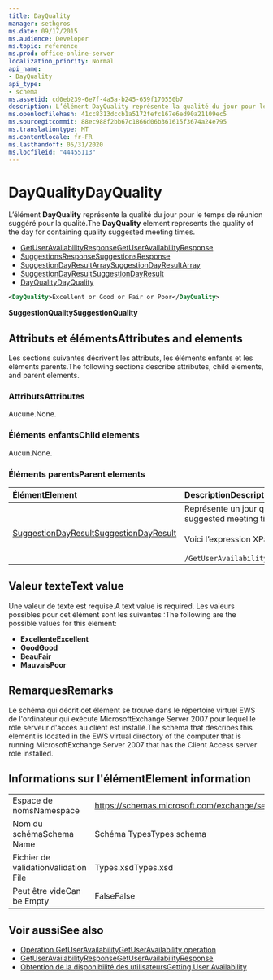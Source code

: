 ```yaml
---
title: DayQuality
manager: sethgros
ms.date: 09/17/2015
ms.audience: Developer
ms.topic: reference
ms.prod: office-online-server
localization_priority: Normal
api_name:
- DayQuality
api_type:
- schema
ms.assetid: cd0eb239-6e7f-4a5a-b245-659f170550b7
description: L’élément DayQuality représente la qualité du jour pour le temps de réunion suggéré pour la qualité.
ms.openlocfilehash: 41cc8313dccb1a5172fefc167e6ed90a21109ec5
ms.sourcegitcommit: 88ec988f2bb67c1866d06b361615f3674a24e795
ms.translationtype: MT
ms.contentlocale: fr-FR
ms.lasthandoff: 05/31/2020
ms.locfileid: "44455113"
---
```

# <a name="dayquality"></a><span data-ttu-id="991a9-103">DayQuality</span><span class="sxs-lookup"><span data-stu-id="991a9-103">DayQuality</span></span>

<span data-ttu-id="991a9-104">L’élément **DayQuality** représente la qualité du jour pour le temps de réunion suggéré pour la qualité.</span><span class="sxs-lookup"><span data-stu-id="991a9-104">The **DayQuality** element represents the quality of the day for containing quality suggested meeting times.</span></span> 
  
- [<span data-ttu-id="991a9-105">GetUserAvailabilityResponse</span><span class="sxs-lookup"><span data-stu-id="991a9-105">GetUserAvailabilityResponse</span></span>](getuseravailabilityresponse.md)  
- [<span data-ttu-id="991a9-106">SuggestionsResponse</span><span class="sxs-lookup"><span data-stu-id="991a9-106">SuggestionsResponse</span></span>](suggestionsresponse.md) 
- [<span data-ttu-id="991a9-107">SuggestionDayResultArray</span><span class="sxs-lookup"><span data-stu-id="991a9-107">SuggestionDayResultArray</span></span>](suggestiondayresultarray.md)  
- [<span data-ttu-id="991a9-108">SuggestionDayResult</span><span class="sxs-lookup"><span data-stu-id="991a9-108">SuggestionDayResult</span></span>](suggestiondayresult.md) 
- [<span data-ttu-id="991a9-109">DayQuality</span><span class="sxs-lookup"><span data-stu-id="991a9-109">DayQuality</span></span>](dayquality.md)
  
```xml
<DayQuality>Excellent or Good or Fair or Poor</DayQuality>
```

<span data-ttu-id="991a9-110">**SuggestionQuality**</span><span class="sxs-lookup"><span data-stu-id="991a9-110">**SuggestionQuality**</span></span>

## <a name="attributes-and-elements"></a><span data-ttu-id="991a9-111">Attributs et éléments</span><span class="sxs-lookup"><span data-stu-id="991a9-111">Attributes and elements</span></span>

<span data-ttu-id="991a9-112">Les sections suivantes décrivent les attributs, les éléments enfants et les éléments parents.</span><span class="sxs-lookup"><span data-stu-id="991a9-112">The following sections describe attributes, child elements, and parent elements.</span></span>
  
### <a name="attributes"></a><span data-ttu-id="991a9-113">Attributs</span><span class="sxs-lookup"><span data-stu-id="991a9-113">Attributes</span></span>

<span data-ttu-id="991a9-114">Aucune.</span><span class="sxs-lookup"><span data-stu-id="991a9-114">None.</span></span>
  
### <a name="child-elements"></a><span data-ttu-id="991a9-115">Éléments enfants</span><span class="sxs-lookup"><span data-stu-id="991a9-115">Child elements</span></span>

<span data-ttu-id="991a9-116">Aucun.</span><span class="sxs-lookup"><span data-stu-id="991a9-116">None.</span></span>
  
### <a name="parent-elements"></a><span data-ttu-id="991a9-117">Éléments parents</span><span class="sxs-lookup"><span data-stu-id="991a9-117">Parent elements</span></span>

|<span data-ttu-id="991a9-118">**Élément**</span><span class="sxs-lookup"><span data-stu-id="991a9-118">**Element**</span></span>|<span data-ttu-id="991a9-119">**Description**</span><span class="sxs-lookup"><span data-stu-id="991a9-119">**Description**</span></span>|
|:-----|:-----|
|[<span data-ttu-id="991a9-120">SuggestionDayResult</span><span class="sxs-lookup"><span data-stu-id="991a9-120">SuggestionDayResult</span></span>](suggestiondayresult.md) <br/> |<span data-ttu-id="991a9-121">Représente un jour qui contient des heures de réunion suggérées.</span><span class="sxs-lookup"><span data-stu-id="991a9-121">Represents a single day that contains suggested meeting times.</span></span>  <br/><br/><span data-ttu-id="991a9-122">Voici l’expression XPath 2,0 pour cet élément :</span><span class="sxs-lookup"><span data-stu-id="991a9-122">The following is the XPath 2.0 expression to this element:</span></span><br/><br/>`/GetUserAvailabilityResponse/SuggestionsResponse/SuggestionDayResultArray/SuggestionDayResult[i]` <br/> |
   
## <a name="text-value"></a><span data-ttu-id="991a9-123">Valeur texte</span><span class="sxs-lookup"><span data-stu-id="991a9-123">Text value</span></span>

<span data-ttu-id="991a9-124">Une valeur de texte est requise.</span><span class="sxs-lookup"><span data-stu-id="991a9-124">A text value is required.</span></span> <span data-ttu-id="991a9-125">Les valeurs possibles pour cet élément sont les suivantes :</span><span class="sxs-lookup"><span data-stu-id="991a9-125">The following are the possible values for this element:</span></span>
  
- <span data-ttu-id="991a9-126">**Excellente**</span><span class="sxs-lookup"><span data-stu-id="991a9-126">**Excellent**</span></span>   
- <span data-ttu-id="991a9-127">**Good**</span><span class="sxs-lookup"><span data-stu-id="991a9-127">**Good**</span></span>    
- <span data-ttu-id="991a9-128">**Beau**</span><span class="sxs-lookup"><span data-stu-id="991a9-128">**Fair**</span></span>    
- <span data-ttu-id="991a9-129">**Mauvais**</span><span class="sxs-lookup"><span data-stu-id="991a9-129">**Poor**</span></span>
    
## <a name="remarks"></a><span data-ttu-id="991a9-130">Remarques</span><span class="sxs-lookup"><span data-stu-id="991a9-130">Remarks</span></span>

<span data-ttu-id="991a9-131">Le schéma qui décrit cet élément se trouve dans le répertoire virtuel EWS de l'ordinateur qui exécute MicrosoftExchange Server 2007 pour lequel le rôle serveur d'accès au client est installé.</span><span class="sxs-lookup"><span data-stu-id="991a9-131">The schema that describes this element is located in the EWS virtual directory of the computer that is running MicrosoftExchange Server 2007 that has the Client Access server role installed.</span></span>
  
## <a name="element-information"></a><span data-ttu-id="991a9-132">Informations sur l'élément</span><span class="sxs-lookup"><span data-stu-id="991a9-132">Element information</span></span>

|||
|:-----|:-----|
|<span data-ttu-id="991a9-133">Espace de noms</span><span class="sxs-lookup"><span data-stu-id="991a9-133">Namespace</span></span>  <br/> |https://schemas.microsoft.com/exchange/services/2006/types  <br/> |
|<span data-ttu-id="991a9-134">Nom du schéma</span><span class="sxs-lookup"><span data-stu-id="991a9-134">Schema Name</span></span>  <br/> |<span data-ttu-id="991a9-135">Schéma Types</span><span class="sxs-lookup"><span data-stu-id="991a9-135">Types schema</span></span>  <br/> |
|<span data-ttu-id="991a9-136">Fichier de validation</span><span class="sxs-lookup"><span data-stu-id="991a9-136">Validation File</span></span>  <br/> |<span data-ttu-id="991a9-137">Types.xsd</span><span class="sxs-lookup"><span data-stu-id="991a9-137">Types.xsd</span></span>  <br/> |
|<span data-ttu-id="991a9-138">Peut être vide</span><span class="sxs-lookup"><span data-stu-id="991a9-138">Can be Empty</span></span>  <br/> |<span data-ttu-id="991a9-139">False</span><span class="sxs-lookup"><span data-stu-id="991a9-139">False</span></span>  <br/> |
   
## <a name="see-also"></a><span data-ttu-id="991a9-140">Voir aussi</span><span class="sxs-lookup"><span data-stu-id="991a9-140">See also</span></span>

- [<span data-ttu-id="991a9-141">Opération GetUserAvailability</span><span class="sxs-lookup"><span data-stu-id="991a9-141">GetUserAvailability operation</span></span>](getuseravailability-operation.md)  
- [<span data-ttu-id="991a9-142">GetUserAvailabilityResponse</span><span class="sxs-lookup"><span data-stu-id="991a9-142">GetUserAvailabilityResponse</span></span>](getuseravailabilityresponse.md)
- [<span data-ttu-id="991a9-143">Obtention de la disponibilité des utilisateurs</span><span class="sxs-lookup"><span data-stu-id="991a9-143">Getting User Availability</span></span>](https://msdn.microsoft.com/library/d4133fcb-9b0f-4e6b-aadf-a389da83516a%28Office.15%29.aspx)

